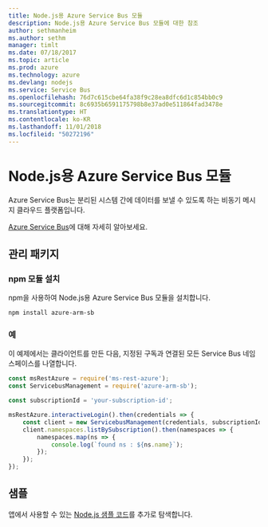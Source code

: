 ```yaml
---
title: Node.js용 Azure Service Bus 모듈
description: Node.js용 Azure Service Bus 모듈에 대한 참조
author: sethmanheim
ms.author: sethm
manager: timlt
ms.date: 07/18/2017
ms.topic: article
ms.prod: azure
ms.technology: azure
ms.devlang: nodejs
ms.service: Service Bus
ms.openlocfilehash: 76d7c615cbe64fa38f9c28ea8dfc6d1c854bb0c9
ms.sourcegitcommit: 8c6935b6591175798b8e37ad0e511864fad3478e
ms.translationtype: HT
ms.contentlocale: ko-KR
ms.lasthandoff: 11/01/2018
ms.locfileid: "50272196"
---
```

# <a name="azure-service-bus-modules-for-nodejs"></a>Node.js용 Azure Service Bus 모듈

Azure Service Bus는 분리된 시스템 간에 데이터를 보낼 수 있도록 하는 비동기 메시지 클라우드 플랫폼입니다.

[Azure Service Bus](https://docs.microsoft.com/azure/service-bus-messaging/service-bus-messaging-overview)에 대해 자세히 알아보세요.

## <a name="management-package"></a>관리 패키지

### <a name="install-the-npm-module"></a>npm 모듈 설치

npm을 사용하여 Node.js용 Azure Service Bus 모듈을 설치합니다.

```bash
npm install azure-arm-sb
```

### <a name="example"></a>예

이 예제에서는 클라이언트를 만든 다음, 지정된 구독과 연결된 모든 Service Bus 네임스페이스를 나열합니다.

```javascript
const msRestAzure = require('ms-rest-azure');
const ServicebusManagement = require('azure-arm-sb');

const subscriptionId = 'your-subscription-id';

msRestAzure.interactiveLogin().then(credentials => {
    const client = new ServicebusManagement(credentials, subscriptionId);
    client.namespaces.listBySubscription().then(namespaces => {
        namespaces.map(ns => {
            console.log(`found ns : ${ns.name}`);
        });
    });
});
```

## <a name="samples"></a>샘플

앱에서 사용할 수 있는 [Node.js 샘플 코드](https://azure.microsoft.com/resources/samples/?platform=nodejs)를 추가로 탐색합니다.
